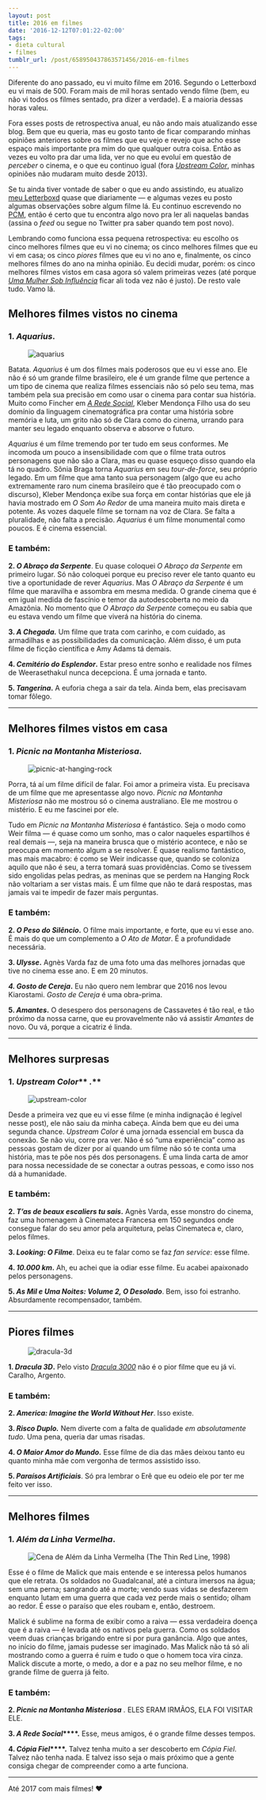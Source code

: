 ```yaml
---
layout: post
title: 2016 em filmes
date: '2016-12-12T07:01:22-02:00'
tags:
- dieta cultural
- filmes
tumblr_url: /post/658950437863571456/2016-em-filmes
---
```

Diferente do ano passado, eu vi muito filme em 2016. Segundo o Letterboxd eu vi mais de 500. Foram mais de mil horas sentado vendo filme (bem, eu não vi todos os filmes sentado, pra dizer a verdade). E a maioria dessas horas valeu.

Fora esses posts de retrospectiva anual, eu não ando mais atualizando esse blog. Bem que eu queria, mas eu gosto tanto de ficar comparando minhas opiniões anteriores sobre os filmes que eu vejo e revejo que acho esse espaço mais importante pra mim do que qualquer outra coisa. Então as vezes eu volto pra dar uma lida, ver no que eu evoluí em questão de _perceber_ o cinema, e o que eu continuo igual (fora _[Upstream Color](https://umfilmeumdia.wordpress.com/2013/10/10/upstream-color-2013/)_, minhas opiniões não mudaram muito desde 2013).

Se tu ainda tiver vontade de saber o que eu ando assistindo, eu atualizo [meu Letterboxd](http://letterboxd.com/arthrfrts/) quase que diariamente — e algumas vezes eu posto algumas observações sobre algum filme lá. Eu continuo escrevendo no [PCM](http://paomortadela.com.br/), então é certo que tu encontra algo novo pra ler ali naquelas bandas (assina o _feed_ ou segue no Twitter pra saber quando tem post novo).

Lembrando como funciona essa pequena retrospectiva: eu escolho os cinco melhores filmes que eu vi no cinema; os cinco melhores filmes que eu vi em casa; os cinco _piores_ filmes que eu vi no ano e, finalmente, os cinco melhores filmes do ano na minha opinião. Eu decidi mudar, porém: os cinco melhores filmes vistos em casa agora só valem primeiras vezes (até porque _[Uma Mulher Sob Influência](https://umfilmeumdia.wordpress.com/2013/10/27/uma-mulher-sob-influencia-a-women-under-the-influence-1974/)_ ficar ali toda vez não é justo). De resto vale tudo. Vamo lá.

## Melhores filmes vistos no cinema

### 1. _Aquarius_.

<figure class="tmblr-full" data-orig-height="360" data-orig-width="640" data-orig-src="https://umfilmeumdia.files.wordpress.com/2016/12/aquarius.jpg?w=640"><img data-attachment-id="1890" data-permalink="https://umfilmeumdia.wordpress.com/2016/12/12/2016-em-filmes/aquarius/" data-orig-file="https://umfilmeumdia.files.wordpress.com/2016/12/aquarius.jpg" data-orig-size="1600,900" data-comments-opened="1" data-image-meta='{"aperture":"0","credit":"","camera":"","caption":"","created_timestamp":"0","copyright":"","focal_length":"0","iso":"0","shutter_speed":"0","title":"","orientation":"0"}' data-image-title="aquarius" data-image-description="" data-image-caption="" data-medium-file="https://umfilmeumdia.files.wordpress.com/2016/12/aquarius.jpg?w=300" data-large-file="https://umfilmeumdia.files.wordpress.com/2016/12/aquarius.jpg?w=640" class="alignnone size-full wp-image-1890" src="https://64.media.tumblr.com/7ea910d8d92a411158fe96e4ddf2ef63/0d86b0b64fbb3379-6c/s540x810/d55fb41b51dd9b4e66730f2f97e07612f05c48b1.jpg" alt="aquarius" srcset="https://umfilmeumdia.files.wordpress.com/2016/12/aquarius.jpg?w=640 640w, https://umfilmeumdia.files.wordpress.com/2016/12/aquarius.jpg?w=1280 1280w, https://umfilmeumdia.files.wordpress.com/2016/12/aquarius.jpg?w=150 150w, https://umfilmeumdia.files.wordpress.com/2016/12/aquarius.jpg?w=300 300w, https://umfilmeumdia.files.wordpress.com/2016/12/aquarius.jpg?w=768 768w, https://umfilmeumdia.files.wordpress.com/2016/12/aquarius.jpg?w=1024 1024w" sizes="(max-width: 640px) 100vw, 640px" data-orig-height="360" data-orig-width="640" data-orig-src="https://umfilmeumdia.files.wordpress.com/2016/12/aquarius.jpg?w=640"></figure>

Batata. _Aquarius_ é um dos filmes mais poderosos que eu vi esse ano. Ele não é só um grande filme brasileiro, ele é um grande filme que pertence a um tipo de cinema que realiza filmes essenciais não só pelo seu tema, mas também pela sua precisão em como usar o cinema para contar sua história. Muito como Fincher em [_A Rede Social_](https://umfilmeumdia.wordpress.com/2013/01/08/a-rede-social-the-social-network-2010/), Kleber Mendonça Filho usa do seu domínio da linguagem cinematográfica pra contar uma história sobre memória e luta, um grito não só de Clara como do cinema, urrando para manter seu legado enquanto observa e absorve o futuro.

_Aquarius_ é um filme tremendo por ter tudo em seus conformes. Me incomoda um pouco a insensibilidade com que o filme trata outros personagens que não são a Clara, mas eu quase esqueço disso quando ela tá no quadro. Sônia Braga torna _Aquarius_ em seu _tour-de-force_, seu próprio legado. Em um filme que ama tanto sua personagem (algo que eu acho extremamente raro num cinema brasileiro que é tão preocupado com o discurso), Kleber Mendonça exibe sua força em contar histórias que ele já havia mostrado em _O Som Ao Redor_ de uma maneira muito mais direta e potente. As vozes daquele filme se tornam na voz de Clara. Se falta a pluralidade, não falta a precisão. _Aquarius_ é um filme monumental como poucos. E é cinema essencial.

### E também:

**2. _O Abraço da Serpente_**. Eu quase coloquei _O Abraço da Serpente_ em primeiro lugar. Só não coloquei porque eu preciso rever ele tanto quanto eu tive a oportunidade de rever _Aquarius_. Mas _O Abraço da Serpente_ é um filme que maravilha e assombra em mesma medida. O grande cinema que é em igual medida de fascínio e temor da autodescoberta no meio da Amazônia. No momento que _O Abraço da Serpente_ começou eu sabia que eu estava vendo um filme que viverá na história do cinema.

**3. _A Chegada._** Um filme que trata com carinho, e com cuidado, as armadilhas e as possibilidades da comunicação. Além disso, é um puta filme de ficção científica e Amy Adams tá demais.

**4. _Cemitério do Esplendor_.** Estar preso entre sonho e realidade nos filmes de Weerasethakul nunca decepciona. É uma jornada e tanto.

**5. _Tangerina_.** A euforia chega a sair da tela. Ainda bem, elas precisavam tomar fôlego.

* * *

## Melhores filmes vistos em casa

### 1. _Picnic na Montanha Misteriosa_.

<figure class="tmblr-full" data-orig-height="360" data-orig-width="640" data-orig-src="https://umfilmeumdia.files.wordpress.com/2016/12/picnic-at-hanging-rock.jpg?w=640"><img data-attachment-id="1906" data-permalink="https://umfilmeumdia.wordpress.com/2016/12/12/2016-em-filmes/picnic-at-hanging-rock/" data-orig-file="https://umfilmeumdia.files.wordpress.com/2016/12/picnic-at-hanging-rock.jpg" data-orig-size="1920,1080" data-comments-opened="1" data-image-meta='{"aperture":"0","credit":"","camera":"","caption":"","created_timestamp":"0","copyright":"","focal_length":"0","iso":"0","shutter_speed":"0","title":"","orientation":"0"}' data-image-title="picnic-at-hanging-rock" data-image-description="" data-image-caption="" data-medium-file="https://umfilmeumdia.files.wordpress.com/2016/12/picnic-at-hanging-rock.jpg?w=300" data-large-file="https://umfilmeumdia.files.wordpress.com/2016/12/picnic-at-hanging-rock.jpg?w=640" class="alignnone size-full wp-image-1906" src="https://64.media.tumblr.com/0a0e0cce399140e08861d0c061297056/0d86b0b64fbb3379-c4/s540x810/72ded1dc9801784fe9543bf033fadc1ae4156613.jpg" alt="picnic-at-hanging-rock" srcset="https://umfilmeumdia.files.wordpress.com/2016/12/picnic-at-hanging-rock.jpg?w=640 640w, https://umfilmeumdia.files.wordpress.com/2016/12/picnic-at-hanging-rock.jpg?w=1280 1280w, https://umfilmeumdia.files.wordpress.com/2016/12/picnic-at-hanging-rock.jpg?w=150 150w, https://umfilmeumdia.files.wordpress.com/2016/12/picnic-at-hanging-rock.jpg?w=300 300w, https://umfilmeumdia.files.wordpress.com/2016/12/picnic-at-hanging-rock.jpg?w=768 768w, https://umfilmeumdia.files.wordpress.com/2016/12/picnic-at-hanging-rock.jpg?w=1024 1024w" sizes="(max-width: 640px) 100vw, 640px" data-orig-height="360" data-orig-width="640" data-orig-src="https://umfilmeumdia.files.wordpress.com/2016/12/picnic-at-hanging-rock.jpg?w=640"></figure>

Porra, tá aí um filme difícil de falar. Foi amor a primeira vista. Eu precisava de um filme que me apresentasse algo novo. _Picnic na Montanha Misteriosa_ não me mostrou só o cinema australiano. Ele me mostrou o mistério. E eu me fascinei por ele.

Tudo em _Picnic na Montanha Misteriosa_ é fantástico. Seja o modo como Weir filma — é quase como um sonho, mas o calor naqueles espartilhos é real demais —, seja na maneira brusca que o mistério acontece, e não se preocupa em momento algum a se resolver. É quase realismo fantástico, mas mais macabro: é como se Weir indicasse que, quando se coloniza aquilo que não é seu, a terra tomará suas providências. Como se tivessem sido engolidas pelas pedras, as meninas que se perdem na Hanging Rock não voltariam a ser vistas mais. É um filme que não te dará respostas, mas jamais vai te impedir de fazer mais perguntas.

### E também:

**2. _O Peso do Silêncio_.** O filme mais importante, e forte, que eu vi esse ano. É mais do que um complemento a _O Ato de Matar_. É a profundidade necessária.

**3. _Ulysse_.** Agnès Varda faz de uma foto uma das melhores jornadas que tive no cinema esse ano. E em 20 minutos.

**_4. Gosto de Cereja_.** Eu não quero nem lembrar que 2016 nos levou Kiarostami. _Gosto de Cereja_ é uma obra-prima.

**5. _Amantes_.** O desespero dos personagens de Cassavetes é tão real, e tão próximo da nossa carne, que eu provavelmente não vá assistir _Amantes_ de novo. Ou vá, porque a cicatriz é linda.

* * *

## Melhores surpresas

### **1. _Upstream Color_**** _._**

<figure class="tmblr-full" data-orig-height="272" data-orig-width="640" data-orig-src="https://umfilmeumdia.files.wordpress.com/2013/10/upstream-color.jpg?w=640"><img data-attachment-id="1311" data-permalink="https://umfilmeumdia.wordpress.com/2013/10/10/upstream-color-2013/upstream-color/" data-orig-file="https://umfilmeumdia.files.wordpress.com/2013/10/upstream-color.jpg" data-orig-size="2048,871" data-comments-opened="1" data-image-meta='{"aperture":"0","credit":"","camera":"","caption":"","created_timestamp":"0","copyright":"","focal_length":"0","iso":"0","shutter_speed":"0","title":""}' data-image-title="upstream-color" data-image-description="" data-image-caption="" data-medium-file="https://umfilmeumdia.files.wordpress.com/2013/10/upstream-color.jpg?w=300" data-large-file="https://umfilmeumdia.files.wordpress.com/2013/10/upstream-color.jpg?w=640" class="alignnone size-full wp-image-1311" src="https://64.media.tumblr.com/19cb661b3037ee89c5160b078bb9e45f/0d86b0b64fbb3379-3a/s540x810/5f4d759202b8ec6f579b8af2890fc865ab9edfed.jpg" alt="upstream-color" srcset="https://umfilmeumdia.files.wordpress.com/2013/10/upstream-color.jpg?w=640 640w, https://umfilmeumdia.files.wordpress.com/2013/10/upstream-color.jpg?w=1280 1280w, https://umfilmeumdia.files.wordpress.com/2013/10/upstream-color.jpg?w=150 150w, https://umfilmeumdia.files.wordpress.com/2013/10/upstream-color.jpg?w=300 300w, https://umfilmeumdia.files.wordpress.com/2013/10/upstream-color.jpg?w=768 768w, https://umfilmeumdia.files.wordpress.com/2013/10/upstream-color.jpg?w=1024 1024w" sizes="(max-width: 640px) 100vw, 640px" data-orig-height="272" data-orig-width="640" data-orig-src="https://umfilmeumdia.files.wordpress.com/2013/10/upstream-color.jpg?w=640"></figure>

Desde a primeira vez que eu vi esse filme (e minha indignação é legível nesse post), ele não saiu da minha cabeça. Ainda bem que eu dei uma segunda chance. _Upstream Color_ é uma jornada essencial em busca da conexão. Se não viu, corre pra ver. Não é só “uma experiência” como as pessoas gostam de dizer por aí quando um filme não só te conta uma história, mas te põe nos pés dos personagens. É uma linda carta de amor para nossa necessidade de se conectar a outras pessoas, e como isso nos dá a humanidade.

### E também:

**2. _T’as de beaux escaliers tu sais_.** Agnès Varda, esse monstro do cinema, faz uma homenagem à Cinemateca Francesa em 150 segundos onde consegue falar do seu amor pela arquitetura, pelas Cinemateca e, claro, pelos filmes.

**3. _Looking: O Filme_**. Deixa eu te falar como se faz _fan service_: esse filme.

**4. _10.000 km_.** Ah, eu achei que ia odiar esse filme. Eu acabei apaixonado pelos personagens.

**5. _As Mil e Uma Noites: Volume 2, O Desolado_**. Bem, isso foi estranho. Absurdamente recompensador, também.

* * *

## Piores filmes

<figure class="tmblr-full" data-orig-height="360" data-orig-width="640" data-orig-src="https://umfilmeumdia.files.wordpress.com/2016/12/dracula-3d.jpeg?w=640"><img data-attachment-id="1951" data-permalink="https://umfilmeumdia.wordpress.com/2016/12/12/2016-em-filmes/dracula-3d/" data-orig-file="https://umfilmeumdia.files.wordpress.com/2016/12/dracula-3d.jpeg" data-orig-size="1280,720" data-comments-opened="1" data-image-meta='{"aperture":"0","credit":"","camera":"","caption":"","created_timestamp":"0","copyright":"","focal_length":"0","iso":"0","shutter_speed":"0","title":"","orientation":"0"}' data-image-title="dracula-3d" data-image-description="" data-image-caption="" data-medium-file="https://umfilmeumdia.files.wordpress.com/2016/12/dracula-3d.jpeg?w=300" data-large-file="https://umfilmeumdia.files.wordpress.com/2016/12/dracula-3d.jpeg?w=640" class="alignnone size-full wp-image-1951" src="https://64.media.tumblr.com/0ae1f58d3a3035dc804611bde1af4008/0d86b0b64fbb3379-ab/s540x810/a88050d494db154f13015c85517152fbb518eefc.jpg" alt="dracula-3d" srcset="https://umfilmeumdia.files.wordpress.com/2016/12/dracula-3d.jpeg?w=640 640w, https://umfilmeumdia.files.wordpress.com/2016/12/dracula-3d.jpeg 1280w, https://umfilmeumdia.files.wordpress.com/2016/12/dracula-3d.jpeg?w=150 150w, https://umfilmeumdia.files.wordpress.com/2016/12/dracula-3d.jpeg?w=300 300w, https://umfilmeumdia.files.wordpress.com/2016/12/dracula-3d.jpeg?w=768 768w, https://umfilmeumdia.files.wordpress.com/2016/12/dracula-3d.jpeg?w=1024 1024w" sizes="(max-width: 640px) 100vw, 640px" data-orig-height="360" data-orig-width="640" data-orig-src="https://umfilmeumdia.files.wordpress.com/2016/12/dracula-3d.jpeg?w=640"></figure>

**1. _Dracula 3D_.** Pelo visto _[Dracula 3000](https://umfilmeumdia.wordpress.com/2013/11/08/dracula-3000-2004/)_ não é o pior filme que eu já vi. Caralho, Argento.

### E também:

**2. _America: Imagine the World Without Her_**. Isso existe.

**3. _Risco Duplo._** Nem diverte com a falta de qualidade _em absolutamente tudo_. Uma pena, queria dar umas risadas.

**4. _O Maior Amor do Mundo._** Esse filme de dia das mães deixou tanto eu quanto minha mãe com vergonha de termos assistido isso.

**5. _Paraísos Artificiais_**. Só pra lembrar o Erê que eu odeio ele por ter me feito ver isso.

* * *

## Melhores filmes

### **1. _Além da Linha Vermelha_.**

<figure class="tmblr-full" data-orig-height="272" data-orig-width="640" data-orig-src="https://umfilmeumdia.files.wordpress.com/2013/01/the-thin-red-line.jpg?w=640"><img data-attachment-id="19" data-permalink="https://umfilmeumdia.wordpress.com/2013/01/03/alem-da-linha-vermelha-the-thin-red-line-1998/the-thin-red-line/" data-orig-file="https://umfilmeumdia.files.wordpress.com/2013/01/the-thin-red-line.jpg" data-orig-size="1440,614" data-comments-opened="1" data-image-meta='{"aperture":"0","credit":"","camera":"","caption":"","created_timestamp":"0","copyright":"","focal_length":"0","iso":"0","shutter_speed":"0","title":""}' data-image-title="Além da Linha Vermelha (The Thin Red Line, 1998)" data-image-description="&lt;p&gt;Além da Linha Vermelha (The Thin Red Line, 1998). Estados Unidos. Dirigido e escrito por Terrence Malick; fotografado por John Toll; editado por Leslie Jones, Saar Klein, Billy Weber; trilha-sonora composta por Hans Zimmer; com Sean Penn, John Cusack, Adrien Brody, James Caviezel, George Clooney, Jared Leto, John Travolta, Elias Koteas.&lt;/p&gt;
" data-image-caption="" data-medium-file="https://umfilmeumdia.files.wordpress.com/2013/01/the-thin-red-line.jpg?w=300" data-large-file="https://umfilmeumdia.files.wordpress.com/2013/01/the-thin-red-line.jpg?w=640" class="alignnone size-full wp-image-19" src="https://64.media.tumblr.com/d4b3c638c73010db2c48c0b2c4f6c06f/0d86b0b64fbb3379-59/s540x810/d6803433c6db727c7c14d8c513148393028b724a.jpg" alt="Cena de Além da Linha Vermelha (The Thin Red Line, 1998)" srcset="https://umfilmeumdia.files.wordpress.com/2013/01/the-thin-red-line.jpg?w=640 640w, https://umfilmeumdia.files.wordpress.com/2013/01/the-thin-red-line.jpg?w=1280 1280w, https://umfilmeumdia.files.wordpress.com/2013/01/the-thin-red-line.jpg?w=150 150w, https://umfilmeumdia.files.wordpress.com/2013/01/the-thin-red-line.jpg?w=300 300w, https://umfilmeumdia.files.wordpress.com/2013/01/the-thin-red-line.jpg?w=768 768w, https://umfilmeumdia.files.wordpress.com/2013/01/the-thin-red-line.jpg?w=1024 1024w" sizes="(max-width: 640px) 100vw, 640px" data-orig-height="272" data-orig-width="640" data-orig-src="https://umfilmeumdia.files.wordpress.com/2013/01/the-thin-red-line.jpg?w=640"></figure>

Esse é o filme de Malick que mais entende e se interessa pelos humanos que ele retrata. Os soldados no Guadalcanal, até a cintura imersos na água; sem uma perna; sangrando até a morte; vendo suas vidas se desfazerem enquanto lutam em uma guerra que cada vez perde mais o sentido; olham ao redor. É esse o paraíso que eles roubam e, então, destroem.

Malick é sublime na forma de exibir como a raiva — essa verdadeira doença que é a raiva — é levada até os nativos pela guerra. Como os soldados veem duas crianças brigando entre si por pura ganância. Algo que antes, no início do filme, jamais pudesse ser imaginado. Mas Malick não tá só ali mostrando como a guerra é ruim e tudo o que o homem toca vira cinza. Malick discute a morte, o medo, a dor e a paz no seu melhor filme, e no grande filme de guerra já feito.

### E também:

**2. _Picnic na Montanha Misteriosa_** _._ ELES ERAM IRMÃOS, ELA FOI VISITAR ELE.

**3. _A Rede Social_****.** Esse, meus amigos, é o grande filme desses tempos.

**4. _Cópia Fiel_****.** Talvez tenha muito a ser descoberto em _Cópia Fiel_. Talvez não tenha nada. E talvez isso seja o mais próximo que a gente consiga chegar de compreender como a arte funciona.

* * *

Até 2017 com mais filmes! ❤


